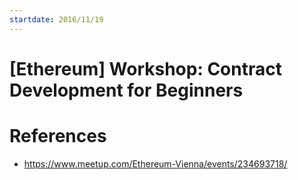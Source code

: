 ```yaml
---
startdate: 2016/11/19
---
```

# [Ethereum] Workshop: Contract Development for Beginners

# References
* https://www.meetup.com/Ethereum-Vienna/events/234693718/
